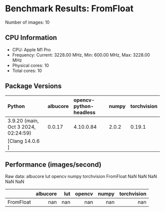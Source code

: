 # Benchmark Results: FromFloat

Number of images: 10

## CPU Information

- CPU: Apple M1 Pro
- Frequency: Current: 3228.00 MHz, Min: 600.00 MHz, Max: 3228.00 MHz
- Physical cores: 10
- Total cores: 10

## Package Versions

| Python                                | albucore   | opencv-python-headless   | numpy   | torchvision   |
|:--------------------------------------|:-----------|:-------------------------|:--------|:--------------|
| 3.9.20 (main, Oct  3 2024, 02:24:59)  | 0.0.17     | 4.10.0.84                | 2.0.2   | 0.19.1        |
| [Clang 14.0.6 ]                       |            |                          |         |               |

## Performance (images/second)

Raw data:
           albucore  lut  opencv  numpy  torchvision
FromFloat       NaN  NaN     NaN    NaN          NaN

|           |   albucore |   lut |   opencv |   numpy |   torchvision |
|:----------|-----------:|------:|---------:|--------:|--------------:|
| FromFloat |        nan |   nan |      nan |     nan |           nan |
